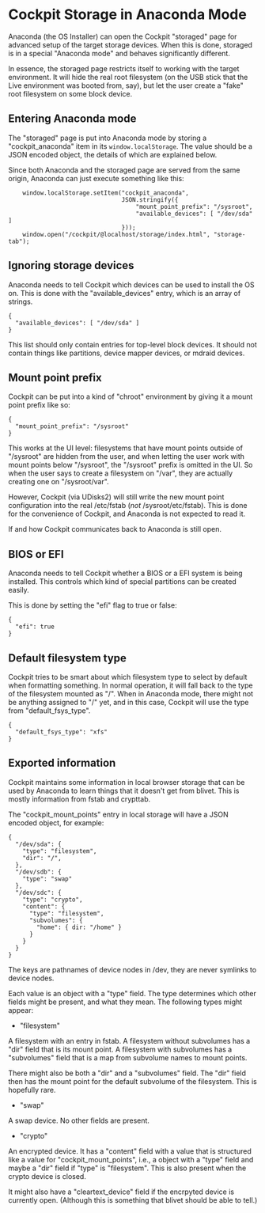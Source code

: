 Cockpit Storage in Anaconda Mode
================================

Anaconda (the OS Installer) can open the Cockpit "storaged" page for
advanced setup of the target storage devices. When this is done,
storaged is in a special "Anaconda mode" and behaves significantly
different.

In essence, the storaged page restricts itself to working with the
target environment. It will hide the real root filesystem (on the USB
stick that the Live environment was booted from, say), but let the
user create a "fake" root filesystem on some block device.

Entering Anaconda mode
----------------------

The "storaged" page is put into Anaconda mode by storing a
"cockpit_anaconda" item in its `window.localStorage`.  The value
should be a JSON encoded object, the details of which are explained
below.

Since both Anaconda and the storaged page are served from the same
origin, Anaconda can just execute something like this:

```
    window.localStorage.setItem("cockpit_anaconda",
                                JSON.stringify({
                                    "mount_point_prefix": "/sysroot",
                                    "available_devices": [ "/dev/sda" ]
                                }));
    window.open("/cockpit/@localhost/storage/index.html", "storage-tab");
```

Ignoring storage devices
------------------------

Anaconda needs to tell Cockpit which devices can be used to install
the OS on. This is done with the "available_devices" entry, which is
an array of strings.

```
{
  "available_devices": [ "/dev/sda" ]
}
```

This list should only contain entries for top-level block devices. It
should not contain things like partitions, device mapper devices, or
mdraid devices.

Mount point prefix
------------------

Cockpit can be put into a kind of "chroot" environment by giving it a
mount point prefix like so:

```
{
  "mount_point_prefix": "/sysroot"
}
```

This works at the UI level: filesystems that have mount points outside
of "/sysroot" are hidden from the user, and when letting the user work
with mount points below "/sysroot", the "/sysroot" prefix is omitted
in the UI. So when the user says to create a filesystem on "/var",
they are actually creating one on "/sysroot/var".

However, Cockpit (via UDisks2) will still write the new mount point
configuration into the real /etc/fstab (_not_
/sysroot/etc/fstab). This is done for the convenience of Cockpit, and
Anaconda is not expected to read it.

If and how Cockpit communicates back to Anaconda is still open.

BIOS or EFI
-----------

Anaconda needs to tell Cockpit whether a BIOS or a EFI system is being
installed. This controls which kind of special partitions can be
created easily.

This is done by setting the "efi" flag to true or false:

```
{
  "efi": true
}
```

Default filesystem type
-----------------------

Cockpit tries to be smart about which filesystem type to select by
default when formatting something.  In normal operation, it will fall
back to the type of the filesystem mounted as "/". When in Anaconda
mode, there might not be anything assigned to "/" yet, and in this
case, Cockpit will use the type from "default_fsys_type".

```
{
  "default_fsys_type": "xfs"
}
```

Exported information
--------------------

Cockpit maintains some information in local browser storage that can
be used by Anaconda to learn things that it doesn't get from
blivet. This is mostly information from fstab and crypttab.

The "cockpit_mount_points" entry in local storage will have a JSON
encoded object, for example:

```
{
  "/dev/sda": {
    "type": "filesystem",
    "dir": "/",
  },
  "/dev/sdb": {
    "type": "swap"
  },
  "/dev/sdc": {
    "type": "crypto",
    "content": {
      "type": "filesystem",
      "subvolumes": {
        "home": { dir: "/home" }
      }
    }
  }
}
```

The keys are pathnames of device nodes in /dev, they are never
symlinks to device nodes.

Each value is an object with a "type" field. The type determines which
other fields might be present, and what they mean.  The following
types might appear:

 - "filesystem"

 A filesystem with an entry in fstab. A filesystem without subvolumes
 has a "dir" field that is its mount point. A filesystem with
 subvolumes has a "subvolumes" field that is a map from subvolume
 names to mount points.

 There might also be both a "dir" and a "subvolumes" field. The "dir"
 field then has the mount point for the default subvolume of the
 filesystem. This is hopefully rare.

 - "swap"

 A swap device. No other fields are present.

 - "crypto"

 An encrypted device. It has a "content" field with a value that is
 structured like a value for "cockpit_mount_points", i.e., a object
 with a "type" field and maybe a "dir" field if "type" is
 "filesystem". This is also present when the crypto device is closed.

 It might also have a "cleartext_device" field if the encrpyted device
 is currently open. (Although this is something that blivet should be
 able to tell.)
